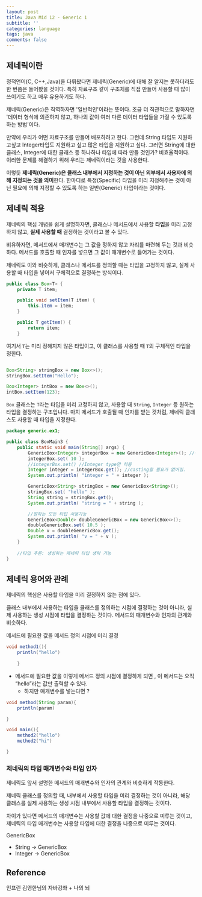 ```yaml
---
layout: post
title: Java Mid 12 - Generic 1
subtitle: ''
categories: language
tags: java
comments: false
---
```


## 제네릭이란

정적언어(C, C++,Java)을 다뤄봤다면 제네릭(Generic)에 대해 잘 알지는 못하더라도 한 번쯤은 들어봤을 것이다. 특히 자료구조 같이 구조체를 직접 만들어 사용할 때 많이 쓰이기도 하고 매우 유용하기도 하다.

제네릭(Generic)은 직역하자면 '일반적인'이라는 뜻이다.  조금 더 직관적으로 말하자면 '데이터 형식에 의존하지 않고, 하나의 값이 여러 다른 데이터 타입들을 가질 수 있도록 하는 방법'이다.

만약에 우리가 어떤 자료구조를 만들어 배포하려고 한다. 그런데 String 타입도 지원하고싶고 Integer타입도 지원하고 싶고 많은 타입을 지원하고 싶다. 그러면 String에 대한 클래스, Integer에 대한 클래스 등 하나하나 타입에 따라 만들 것인가? 비효율적이다. 이러한 문제를 해결하기 위해 우리는 제네릭이라는 것을 사용한다.

이렇듯 **제네릭(Generic)은 클래스 내부에서 지정하는 것이 아닌 외부에서 사용자에 의해 지정되는 것을 의미**한다. 한마디로 특정(Specific) 타입을 미리 지정해주는 것이 아닌 필요에 의해 지정할 수 있도록 하는 일반(Generic) 타입이라는 것이다.

## 제네릭 적용

제네릭의 핵심 개념을 쉽게 설명하자면, 클래스나 메서드에서 사용할 **타입**을 미리 고정하지 않고, **실제 사용할 때** 결정하는 것이라고 볼 수 있다.

비유하자면, 메서드에서 매개변수는 그 값을 정하지 않고 자리를 마련해 두는 것과 비슷하다. 메서드를 호출할 때 인자를 넣으면 그 값이 매개변수로 들어가는 것이다.

제네릭도 이와 비슷하게, 클래스나 메서드를 정의할 때는 타입을 고정하지 않고, 실제 사용할 때 타입을 넣어서 구체적으로 결정하는 방식이다.

```java
public class Box<T> {
    private T item;

    public void setItem(T item) {
        this.item = item;
    }

    public T getItem() {
        return item;
    }
```

여기서 `T`는 미리 정해지지 않은 타입이고, 이 클래스를 사용할 때 `T`의 구체적인 타입을 정한다.

```java

Box<String> stringBox = new Box<>();
stringBox.setItem("Hello");

Box<Integer> intBox = new Box<>();
intBox.setItem(123);
```

`Box` 클래스는 `T`라는 타입을 미리 고정하지 않고, 사용할 때 `String`, `Integer` 등 원하는 타입을 결정하는 구조입니다. 마치 메서드가 호출될 때 인자를 받는 것처럼, 제네릭 클래스도 사용할 때 타입을 지정한다.

```java
package generic.ex1;

public class BoxMain3 {
    public static void main(String[] args) {
        GenericBox<Integer> integerBox = new GenericBox<Integer>(); //생성 시점의 T의 타입이 결정이 된다.
        integerBox.set( 10 );
        //integerBox.set() //Integer type만 허용
        Integer integer = integerBox.get(); //casting할 필요가 없어짐.
        System.out.println( "integer = " + integer );

        GenericBox<String> stringBox = new GenericBox<String>();
        stringBox.set( "hello" );
        String string = stringBox.get();
        System.out.println( "string = " + string );

        //원하는 모든 타입 사용가능
        GenericBox<Double> doubleGenericBox = new GenericBox<>();
        doubleGenericBox.set( 10.5 );
        Double v = doubleGenericBox.get();
        System.out.println( "v = " + v );
    }
    
    //타입 추론: 생성하는 제네릭 타입 생략 가능
}

```

## 제네릭 용어와 관례

제네릭의 핵심은 사용할 타입을 미리 결정하지 않는 점에 있다.

클래스 내부에서 사용하는 타입을 클래스를 정의하는 시점에 결정하는 것이 아니라, 실제 사용하는 생성 시점에 타입을 결정하는 것이다. 메서드의 매개변수와 인자의 관계와 비슷하다.

메서드에 필요한 값을 메서드 정의 시점에 미리 결정

```java
void method1(){
	println("hello")
	
	}
```

- 메서드에 필요한 값을 이렇게 메서드 정의 시점에 결정하게 되면 , 이 메서드는 오직 “hello”라는 값만 출력할 수 있다.
    - 하지만 매개변수를 넣는다면 ?

```java
void method(String param){
	println(param)

}

void main(){
	method2("hello")
	method2("hi")

}
```

### 제네릭의 타입 매개변수와 타입 인자

제네릭도 앞서 설명한 메서드의 매개변수와 인자의 관계와 비슷하게 작동한다.

제네릭 클래스를 정의할 때, 내부에서 사용할 타입을 미리 결정하는 것이 아니라, 해당 클래스를 실제 사용하는 생성 시점 내부에서 사용할 타입을 결정하는 것이다.

차이가 있다면 메서드의 매개변수는 사용할 값에 대한 결정을 나중으로 미루는 것이고, 제네릭의 타입 매개변수는 사용할 타입에 대한 결정을 나중으로 미루는 것이다.

GenericBox<T>

- String → GenericBox<String>
- Integer → GenericBox<Integer>

## Reference

인프런 김영한님의 자바강좌 + 나의 뇌

